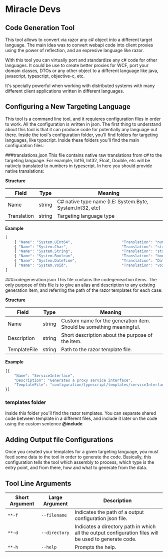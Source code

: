 Miracle Devs
============

Code Generation Tool
--------------------
This tool allows to convert via razor any c# object into a different target language.
The main idea was to convert webapi code into client proxies using the power of
reflection, and an expresive language like razor.

With this tool you can virtually port and standardize any c# code for other languages.
It could be use to create better proxies for WCF, port your domain classes,  DTOs or any
other object to a different language like java, javascript, typescript, objective-c, etc.

It's specially powerful when working with distributed systems with many different 
client applications written in different languages.

Configuring a New Targeting Language
-----
This tool is a command line tool, and it requieres configuration files in order to work. All the configuration
is written in json. The first thing to understand about this tool is that it can produce code for potentially any
language out there. Inside the tool's configuration folder, you'll find folders for targeting languages, like typscript. Inside these folders you'll find the main configuration files:

###translations.json
This file contains native raw translations from c# to the targeting language. For example, Int16, Int32, Float, Double, etc will be natively translated to numbers in typescript. In here you should provide native translations:
 
**Structure**

| Field           | Type    | Meaning                                                  |
|-----------------| --------|----------------------------------------------------------|
| Name            | string  | C# native type name (I.E: System.Byte, System.Int32, etc)|
| Translation     | string  | Targeting language type                                  |

**Example**
```javascript
[
	{ "Name": "System.UInt64",                      "Translation": "number" },                             
	{ "Name": "System.Char",                        "Translation": "string" },
	{ "Name": "System.String",                      "Translation": "string" },
	{ "Name": "System.Boolean",                     "Translation": "boolean"},
	{ "Name": "System.DateTime",                    "Translation": "Date"   },
	{ "Name": "System.Void",                        "Translation": "void"   }
]
```
###codegeneration.json 
This file contains the codegeneartion items. The only purpose of this file is to give an alias and description to any existing generation item, and referring the path of the razor templates for each case:

**Structure**

| Field           | Type    | Meaning                                                             |
|-----------------| --------|---------------------------------------------------------------------|
| Name            | string  | Custom name for the generation item. Should be something meaningful.|
| Description     | string  | Short description about the purpose of the item.                    |
| TemplateFile    | string  | Path to the razor template file.                                    |

**Example**
```javascript
[{
    "Name": "ServiceInterface",
    "Description": "Generates a proxy service interface",
    "TemplateFile": "configuration/typescript/templates/serviceInterface.tpl"
}]
```

### templates folder
Inside this folder you'll find the razor templates. You can separate shared code between template in a different files, and include it later on the code using the custom sentence **@include**


Adding Output file Configurations
-----
Once you created your templates for a given targeting language, you must feed some data to the tool in order to generate the code. Basically, this configuration tells the tool which assembly to process, which type is the entry point, and from there, how and what to generate from the data. 



Tool Line Arguments
-----
| Short Argument | Large Argument | Description |
| --- | --- | --- |
| `**-f` | `--filename` | Indicates the path of a output configuration json file. |
| `**-d` | `--directory` | Indicates a directory path in which all the output configuration files will be used to generate code. |
| `**-h` | `--help` | Prompts the help. |

